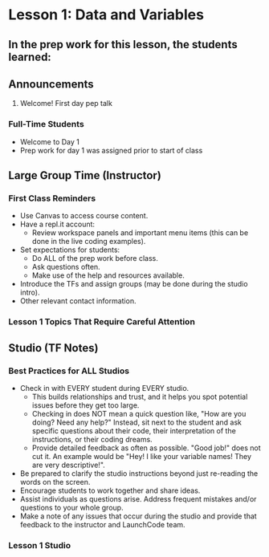 # Lesson 1: Data and Variables

## In the prep work for this lesson, the students learned:


## Announcements
1. Welcome! First day pep talk


### Full-Time Students
* Welcome to Day 1
* Prep work for day 1 was assigned prior to start of class

## Large Group Time (Instructor)
### First Class Reminders
* Use Canvas to access course content.
* Have a repl.it account:
   * Review workspace panels and important menu items (this can be done in the live coding examples).
* Set expectations for students:
   * Do ALL of the prep work before class.
   * Ask questions often.
   * Make use of the help and resources available.
* Introduce the TFs and assign groups (may be done during the studio intro).
* Other relevant contact information.

### Lesson 1 Topics That Require Careful Attention


## Studio (TF Notes)

### Best Practices for ALL Studios
* Check in with EVERY student during EVERY studio.
   * This builds relationships and trust, and it helps you spot potential issues before they get too large.
   * Checking in does NOT mean a quick question like, "How are you doing? Need any help?" Instead, sit next to the student and ask specific questions about their code, their interpretation of the instructions, or their coding dreams.
   * Provide detailed feedback as often as possible. "Good job!" does not cut it. An example would be "Hey! I like your variable names! They are very descriptive!".
* Be prepared to clarify the studio instructions beyond just re-reading the words on the screen.
* Encourage students to work together and share ideas.
* Assist individuals as questions arise. Address frequent mistakes and/or questions to your whole group.
* Make a note of any issues that occur during the studio and provide that feedback to the instructor and LaunchCode team.

### Lesson 1 Studio

